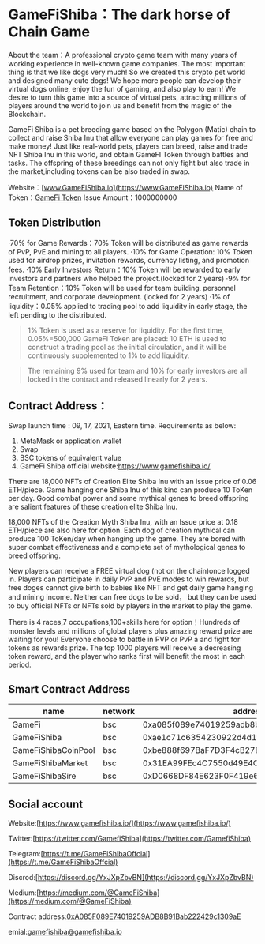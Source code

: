 # GameFiShiba：The dark horse of Chain Game

About the team：A professional crypto game team with many years of working experience in well-known game companies. The most important thing is that we like dogs very much! So we created this crypto pet world and designed many cute dogs! We hope more people can develop their virtual dogs online, enjoy the fun of gaming, and also play to earn! We desire to turn this game into a source of virtual pets, attracting millions of players around the world to join us and benefit from the magic of the Blockchain. 

GameFi Shiba is a pet breeding game based on the Polygon (Matic) chain to collect and raise Shiba Inu that allow everyone can play games for free and make money! Just like real-world pets, players can breed, raise and trade NFT Shiba Inu in this world, and obtain GameFI Token through battles and tasks. The offspring of these breedings can not only fight but also trade in the market,including tokens can be also traded in swap.


Website：[www.GameFiShiba.io](https://www.GameFiShiba.io)
Name of Token：[GameFi Token](https://bscscan.com/token/0xa085f089e74019259adb8b91bab222429c1309ae)
Issue Amount：1000000000


## Token Distribution 
·70% for Game Rewards：70% Token will be distributed as game rewards of PvP, PvE and mining to all players. 
·10% for Game Operation: 10% Token used for airdrop prizes, invitation rewards, currency listing, and promotion fees.
·10% Early Investors  Return：10% Token will be rewarded to early investors and partners who helped the project.(locked for 2 years)
·9% for Team Retention：10% Token will be used for team building, personnel recruitment, and corporate development. (locked for 2 years)
·1% of liquidity：0.05% applied to trading pool to add liquidity in early stage, the left pending to the distributed.

>1% Token is used as a reserve for liquidity. For the first time, 0.05%=500,000 GameFI Token are placed: 10 ETH is used to construct a trading pool as the initial circulation, and it will be continuously supplemented to 1% to add liquidity.

>The remaining 9% used for team and 10% for early investors are all locked in the contract and released linearly for 2 years.

## Contract Address：
Swap launch time : 09, 17, 2021, Eastern time. Requirements as below:
1. MetaMask or application wallet
2. Swap
3. BSC tokens of equivalent value
4. GameFi Shiba official website:https://www.gamefishiba.io/

There are 18,000 NFTs of Creation Elite Shiba Inu with an issue price of 0.06 ETH/piece.  Game hanging one Shiba Inu of this kind can produce 10 ToKen per day. Good combat power and some mythical genes to breed offspring are salient features of these creation elite Shiba Inu.

18,000 NFTs of the Creation Myth Shiba Inu, with an Issue price at 0.18 ETH/piece are also here for option. Each dog of creation mythical can produce 100 ToKen/day when hanging up the game. They are bored with super combat effectiveness and a complete set of mythological genes to breed offspring.

New players can receive a FREE virtual dog (not on the chain)once logged in. Players can participate in daily PvP and PvE modes to win rewards, but free doges cannot give birth to babies like NFT and get daily game hanging and mining income. Neither can free dogs to be sold， but they can be used to buy official NFTs or NFTs sold by players in the market to play the game.

There is 4 races,7 occupations,100+skills here for option！Hundreds of monster levels and millions of global players plus amazing reward prize are waiting for you! Everyone choose to battle in PVP or PvP a and fight for tokens as rewards prize. The top 1000 players will receive a decreasing token reward, and the player who ranks first will benefit the most in each period.

## Smart Contract Address

|name|network|address|
|---|---|---|
|GameFi|bsc|0xa085f089e74019259adb8b91bab222429c1309ae|
|GameFiShiba|bsc|0xae1c71c6354230922d4d1fd3bacd3f4514d81947|
|GameFiShibaCoinPool|bsc|0xbe888f697BaF7D3F4cB27Bc67c7adC129607f7c4|
|GameFiShibaMarket|bsc|0x31EA99FEc4C7550d49E4Ca9EF74620D09440189c|
|GameFiShibaSire|bsc|0xD0668DF84E623F0F419e6Baf0B83B6eB888a3C57|


## Social account
Website:[https://www.gamefishiba.io/](https://www.gamefishiba.io/)

Twitter:[https://twitter.com/GamefiShiba](https://twitter.com/GamefiShiba)

Telegram:[https://t.me/GameFiShibaOffcial](https://t.me/GameFiShibaOffcial)

Discrod:[https://discord.gg/YxJXpZbvBN](https://discord.gg/YxJXpZbvBN)

Medium:[https://medium.com/@GameFiShiba](https://medium.com/@GameFiShiba)

Contract address:[0xA085F089E74019259ADB8B91Bab222429c1309aE](https://bscscan.com/token/0xa085f089e74019259adb8b91bab222429c1309ae)

emial:gamefishiba@gamefishiba.io
